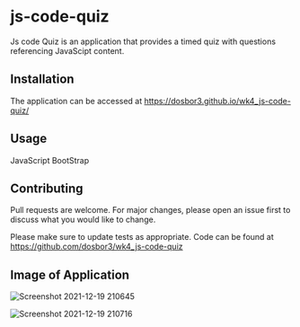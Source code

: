 # js-code-quiz


Js code Quiz is an application that provides a timed quiz with questions referencing JavaScipt content.

## Installation

The application can be accessed at  https://dosbor3.github.io/wk4_js-code-quiz/

## Usage

JavaScript
BootStrap

## Contributing
Pull requests are welcome. For major changes, please open an issue first to discuss what you would like to change.

Please make sure to update tests as appropriate.  Code can be found at https://github.com/dosbor3/wk4_js-code-quiz 


## Image of Application 
![Screenshot 2021-12-19 210645](https://user-images.githubusercontent.com/40706088/146706677-7d9505ff-e84b-45e6-b975-606bde44f9d1.jpg)

![Screenshot 2021-12-19 210716](https://user-images.githubusercontent.com/40706088/146706719-9c294b02-2a7e-4a6d-97b6-2afb7fbec208.jpg)



